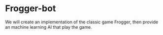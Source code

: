 # Frogger-bot

We will create an implementation of the classic game Frogger, then provide an machine learning AI that play the game.
